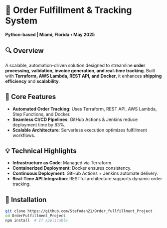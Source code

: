 # 🚀 Order Fulfillment & Tracking System  
**Python-based | Miami, Florida • May 2025**  

## 🔍 Overview  
A scalable, automation-driven solution designed to streamline **order processing, validation, invoice generation, and real-time tracking**. Built with **Terraform, AWS Lambda, REST API, and Docker**, it enhances **shipping efficiency** and **scalability**.

## 🧩 Core Features  
- **Automated Order Tracking**: Uses Terraform, REST API, AWS Lambda, Step Functions, and Docker.
- **Seamless CI/CD Pipelines**: GitHub Actions & Jenkins reduce deployment time by 83%.
- **Scalable Architecture**: Serverless execution optimizes fulfillment workflows.

## 💡 Technical Highlights  
- **Infrastructure as Code**: Managed via Terraform.  
- **Containerized Deployment**: Docker ensures consistency.  
- **Continuous Deployment**: GitHub Actions + Jenkins automate delivery.  
- **Real-Time API Integration**: RESTful architecture supports dynamic order tracking.  

## 🔧 Installation  
```bash
git clone https://github.com/Stefodan21/Order_fullfillment_Project
cd OrderFulfillment_Project
npm install  # If applicable